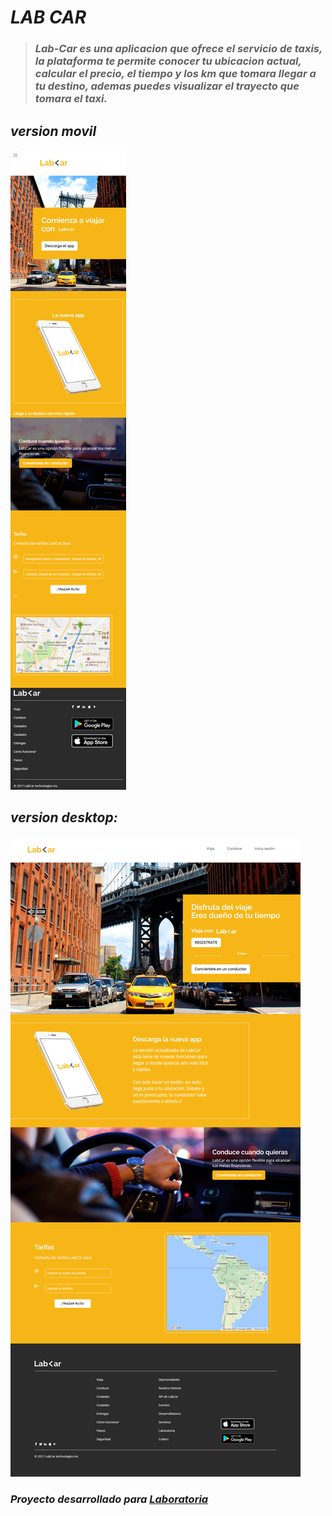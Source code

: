 # ***LAB CAR***

> ### *Lab-Car es una aplicacion que ofrece el servicio de taxis, la plataforma te permite conocer tu ubicacion actual, calcular el precio, el tiempo y los km que tomara llegar a tu destino, ademas puedes visualizar el trayecto que tomara el taxi.*

## *version movil*

![MOVIL](assets/images/version-movil.png)

## *version desktop:*

![DESKTOP](assets/images/version-web.png)



### ***Proyecto desarrollado para [Laboratoria](www.Laboratoria.la)***

